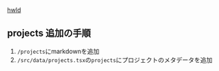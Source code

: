 [hwld](hwld00.web.app/)  

## projects 追加の手順

1. `/projects`にmarkdownを追加
2. `/src/data/projects.tsx`の`projects`にプロジェクトのメタデータを追加

